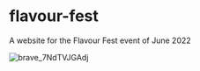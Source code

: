 # flavour-fest
A website for the Flavour Fest event of June 2022

![brave_7NdTVJGAdj](https://user-images.githubusercontent.com/68855711/182834827-b01e5d06-b522-4bbc-be88-96dab8b32c4d.png)
